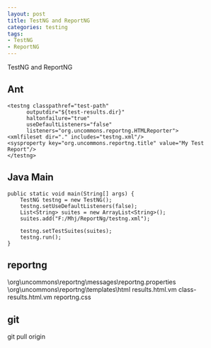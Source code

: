```yaml
---
layout: post
title: TestNG and ReportNG
categories: testing
tags: 
- TestNG
- ReportNG
---
```

TestNG and ReportNG

## Ant
    <testng classpathref="test-path"
          outputdir="${test-results.dir}"
          haltonfailure="true"
          useDefaultListeners="false"
          listeners="org.uncommons.reportng.HTMLReporter">
    <xmlfileset dir="." includes="testng.xml"/>
    <sysproperty key="org.uncommons.reportng.title" value="My Test Report"/>
    </testng>


## Java Main
    public static void main(String[] args) {
        TestNG testng = new TestNG();
        testng.setUseDefaultListeners(false);
        List<String> suites = new ArrayList<String>();
        suites.add("F:/Mhj/ReportNg/testng.xml");
        
        testng.setTestSuites(suites);
        testng.run();
    }

## reportng
\org\uncommons\reportng\messages\reportng.properties
\org\uncommons\reportng\templates\html
    results.html.vm
    class-results.html.vm
    reportng.css

## git
git pull origin